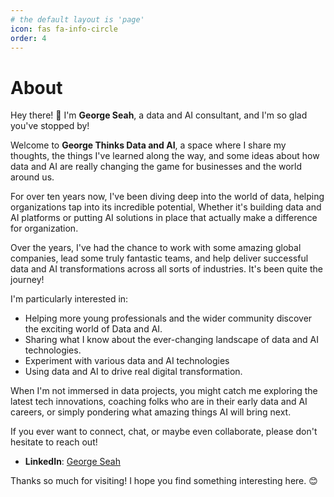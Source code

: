 ```yaml
---
# the default layout is 'page'
icon: fas fa-info-circle
order: 4
---
```


# About

Hey there! 👋 I'm **George Seah**, a data and AI consultant, and I'm so glad you've stopped by!

Welcome to **George Thinks Data and AI**, a space where I share my thoughts, the things I've learned along the way, and some ideas about how data and AI are really changing the game for businesses and the world around us.

For over ten years now, I've been diving deep into the world of data, helping organizations tap into its incredible potential,  Whether it's building data and AI platforms  or putting AI solutions in place that actually make a difference for organization.

Over the years, I've had the chance to work with some amazing global companies, lead some truly fantastic teams, and help deliver successful data and AI transformations across all sorts of industries. It's been quite the journey!

I'm particularly interested in:

- Helping more young professionals and the wider community discover the exciting world of Data and AI.
- Sharing what I know about the ever-changing landscape of data and AI technologies.
- Experiment with various data and AI technologies
- Using data and AI to drive real digital transformation.

When I'm not immersed in data projects, you might catch me exploring the latest tech innovations, coaching folks who are in their early data and AI careers, or simply pondering what amazing things AI will bring next.

If you ever want to connect, chat, or maybe even collaborate, please don't hesitate to reach out!

- **LinkedIn**: [George Seah](https://www.linkedin.com/in/george-seah-jin-siang/)

Thanks so much for visiting! I hope you find something interesting here. 😊
